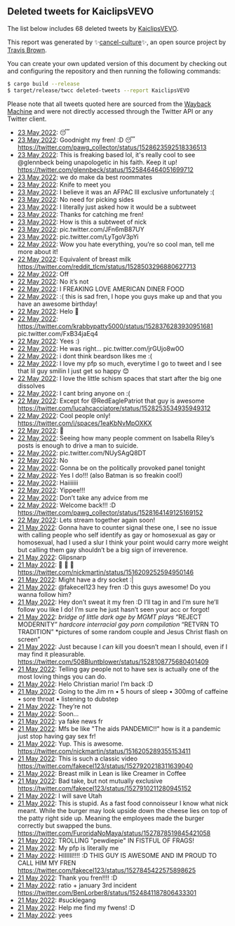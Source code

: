 ## Deleted tweets for KaiclipsVEVO

The list below includes 68 deleted tweets by
[KaiclipsVEVO](https://twitter.com/KaiclipsVEVO).



This report was generated by ✨[cancel-culture](https://github.com/travisbrown/cancel-culture)✨,
an open source project by [Travis Brown](https://twitter.com/travisbrown).

You can create your own updated version of this document by checking out and configuring the
repository and then running the following commands:

```bash
$ cargo build --release
$ target/release/twcc deleted-tweets --report KaiclipsVEVO
```

Please note that all tweets quoted here are sourced from the
[Wayback Machine](https://web.archive.org) and were not directly accessed through the Twitter API or
any Twitter client.

* [23 May 2022](https://web.archive.org/web/20220523065135/https://twitter.com/KaiclipsVEVO/status/1528629660531101696): 😴 <!--1528629660531101696-->
* [23 May 2022](https://web.archive.org/web/20220523065343/https://twitter.com/KaiclipsVEVO/status/1528629598409281536): Goodnight my fren! :D 😴 https://twitter.com/pawg_collector/status/1528623592518336513 <!--1528629598409281536-->
* [23 May 2022](https://web.archive.org/web/20220523030307/https://twitter.com/KaiclipsVEVO/status/1528571953367265280): This is freaking based lol, it's really cool to see  @glennbeck  being unapologetic in his faith. Keep it up! https://twitter.com/glennbeck/status/1525846464051699712 <!--1528571953367265280-->
* [23 May 2022](https://web.archive.org/web/20220523030007/https://twitter.com/KaiclipsVEVO/status/1528571337572093954): we do make da best roommates <!--1528571337572093954-->
* [23 May 2022](https://web.archive.org/web/20220523013928/https://twitter.com/KaiclipsVEVO/status/1528551084788027392): Knife to meet you <!--1528551084788027392-->
* [23 May 2022](https://web.archive.org/web/20220523012242/https://twitter.com/KaiclipsVEVO/status/1528545387513950208): I believe it was an AFPAC III exclusive unfortunately :( <!--1528545387513950208-->
* [23 May 2022](https://web.archive.org/web/20220523011408/https://twitter.com/KaiclipsVEVO/status/1528544662901796865): No need for picking sides <!--1528544662901796865-->
* [23 May 2022](https://web.archive.org/web/20220523011109/https://twitter.com/KaiclipsVEVO/status/1528543901211996160): I literally just asked how it would be a subtweet <!--1528543901211996160-->
* [23 May 2022](https://web.archive.org/web/20220523010325/https://twitter.com/KaiclipsVEVO/status/1528542019412320256): Thanks for catching me fren! <!--1528542019412320256-->
* [23 May 2022](https://web.archive.org/web/20220523010459/https://twitter.com/KaiclipsVEVO/status/1528541125782343680): How is this a subtweet of nick <!--1528541125782343680-->
* [23 May 2022](https://web.archive.org/web/20220523010023/https://twitter.com/KaiclipsVEVO/status/1528541119545430016): pic.twitter.com/JFn6mB87UY <!--1528541119545430016-->
* [23 May 2022](https://web.archive.org/web/20220523005244/https://twitter.com/KaiclipsVEVO/status/1528539257819648000): pic.twitter.com/LyTgoV3pYi <!--1528539257819648000-->
* [22 May 2022](https://web.archive.org/web/20220522225026/https://twitter.com/KaiclipsVEVO/status/1528508550669950976): Wow you hate everything, you’re so cool man, tell me more about it! <!--1528508550669950976-->
* [22 May 2022](https://web.archive.org/web/20220522225011/https://twitter.com/KaiclipsVEVO/status/1528508392435617792): Equivalent of breast milk https://twitter.com/reddit_tlcm/status/1528503296880627713 <!--1528508392435617792-->
* [22 May 2022](https://web.archive.org/web/20220522204246/https://twitter.com/KaiclipsVEVO/status/1528476388734300161): Off <!--1528476388734300161-->
* [22 May 2022](https://web.archive.org/web/20220522204008/https://twitter.com/KaiclipsVEVO/status/1528475614549667840): No it’s not <!--1528475614549667840-->
* [22 May 2022](https://web.archive.org/web/20220522201855/https://twitter.com/KaiclipsVEVO/status/1528470274173128705): I FREAKING LOVE AMERICAN DINER FOOD <!--1528470274173128705-->
* [22 May 2022](https://web.archive.org/web/20220522185920/https://twitter.com/KaiclipsVEVO/status/1528450275064705024): :( this is sad fren, I hope you guys make up and that you have an awesome birthday! <!--1528450275064705024-->
* [22 May 2022](https://web.archive.org/web/20220522185706/https://twitter.com/KaiclipsVEVO/status/1528449646149787648): Helo 👋 <!--1528449646149787648-->
* [22 May 2022](https://web.archive.org/web/20220522185331/https://twitter.com/KaiclipsVEVO/status/1528447966549184512): https://twitter.com/krabbypatty5000/status/1528376283930951681  pic.twitter.com/FxB34jaEq4 <!--1528447966549184512-->
* [22 May 2022](https://web.archive.org/web/20220522184728/https://twitter.com/KaiclipsVEVO/status/1528447248714981376): Yees :) <!--1528447248714981376-->
* [22 May 2022](https://web.archive.org/web/20220522092740/https://twitter.com/KaiclipsVEVO/status/1528306286357454848): He was right… pic.twitter.com/jrGUjo8w0O <!--1528306286357454848-->
* [22 May 2022](https://web.archive.org/web/20220522082049/https://twitter.com/KaiclipsVEVO/status/1528288567557992448): i dont think beardson likes me :( <!--1528288567557992448-->
* [22 May 2022](https://web.archive.org/web/20220522063550/https://twitter.com/KaiclipsVEVO/status/1528263204698148864): I love my pfp so much, everytime I go to tweet and I see that lil guy smilin I just get so happy 😊 <!--1528263204698148864-->
* [22 May 2022](https://web.archive.org/web/20220522062850/https://twitter.com/KaiclipsVEVO/status/1528261530801737729): I love the little schism spaces that start after the big one dissolves <!--1528261530801737729-->
* [22 May 2022](https://web.archive.org/web/20220522062018/https://twitter.com/KaiclipsVEVO/status/1528259245480628224): I cant bring anyone on :( <!--1528259245480628224-->
* [22 May 2022](https://web.archive.org/web/20220522060100/https://twitter.com/KaiclipsVEVO/status/1528254482571620353): Except for  @RedEaglePatriot  that guy is awesome https://twitter.com/lucahcacciatore/status/1528253534935949312 <!--1528254482571620353-->
* [22 May 2022](https://web.archive.org/web/20220522053703/https://twitter.com/KaiclipsVEVO/status/1528246826528231430): Cool people only! https://twitter.com/i/spaces/1eaKbNvMpOXKX <!--1528246826528231430-->
* [22 May 2022](https://web.archive.org/web/20220522043359/https://twitter.com/KaiclipsVEVO/status/1528232520847765504): 🎣 <!--1528232520847765504-->
* [22 May 2022](https://web.archive.org/web/20220522042347/https://twitter.com/KaiclipsVEVO/status/1528229995088293888): Seeing how many people comment on Isabella Riley’s posts is enough to drive a man to suicide. <!--1528229995088293888-->
* [22 May 2022](https://web.archive.org/web/20220522024825/https://twitter.com/KaiclipsVEVO/status/1528206033029451776): pic.twitter.com/NUySAgQ8DT <!--1528206033029451776-->
* [22 May 2022](https://web.archive.org/web/20220522024208/https://twitter.com/KaiclipsVEVO/status/1528204328795705344): No <!--1528204328795705344-->
* [22 May 2022](https://web.archive.org/web/20220522023614/https://twitter.com/KaiclipsVEVO/status/1528202882050248704): Gonna be on the politically provoked panel tonight <!--1528202882050248704-->
* [22 May 2022](https://web.archive.org/web/20220522023512/https://twitter.com/KaiclipsVEVO/status/1528202595671519232): Yes I do!!! (also Batman is so freakin cool!) <!--1528202595671519232-->
* [22 May 2022](https://web.archive.org/web/20220522010203/https://twitter.com/KaiclipsVEVO/status/1528179196949696512): Haiiiiiii <!--1528179196949696512-->
* [22 May 2022](https://web.archive.org/web/20220522003939/https://twitter.com/KaiclipsVEVO/status/1528173542168072193): Yippee!!! <!--1528173542168072193-->
* [22 May 2022](https://web.archive.org/web/20220522001538/https://twitter.com/KaiclipsVEVO/status/1528167636315430912): Don’t take any advice from me <!--1528167636315430912-->
* [22 May 2022](https://web.archive.org/web/20220522001143/https://twitter.com/KaiclipsVEVO/status/1528166495762542593): Welcome back!!! :D https://twitter.com/pawg_collector/status/1528164149125169152 <!--1528166495762542593-->
* [22 May 2022](https://web.archive.org/web/20220522001026/https://twitter.com/KaiclipsVEVO/status/1528166284222795776): Lets stream together again soon! <!--1528166284222795776-->
* [21 May 2022](https://web.archive.org/web/20220521231642/https://twitter.com/KaiclipsVEVO/status/1528152623580229632): Gonna have to counter signal these one, I see no issue with calling people who self identify as gay or homosexual as gay or homosexual, had I used a slur I think your point would carry more weight but calling them gay shouldn’t be a big sign of irreverence. <!--1528152623580229632-->
* [21 May 2022](https://web.archive.org/web/20220521225008/https://twitter.com/KaiclipsVEVO/status/1528146032713838592): Glipsnarp <!--1528146032713838592-->
* [21 May 2022](https://web.archive.org/web/20220521224727/https://twitter.com/KaiclipsVEVO/status/1528145278326349824): 👏 👏 👏 https://twitter.com/nickmartin/status/1516209252594950146 <!--1528145278326349824-->
* [21 May 2022](https://web.archive.org/web/20220521224516/https://twitter.com/KaiclipsVEVO/status/1528144882790850562): Might have a dry socket :| <!--1528144882790850562-->
* [21 May 2022](https://web.archive.org/web/20220521215423/https://twitter.com/KaiclipsVEVO/status/1528132027114921984): @fakecel123  hey fren :D this guys awesome! Do you wanna follow him? <!--1528132027114921984-->
* [21 May 2022](https://web.archive.org/web/20220521215404/https://twitter.com/KaiclipsVEVO/status/1528131920160182272): Hey don’t sweat it my fren :D I’ll tag in and I’m sure he’ll follow you like I do! I’m sure he just hasn’t seen your acc or forgot! <!--1528131920160182272-->
* [21 May 2022](https://web.archive.org/web/20220521211358/https://twitter.com/KaiclipsVEVO/status/1528121781000646656): *bridge of little dark age by MGMT plays* “REJECT MODERNITY” *hardcore interracial gay porn compilation*  “RETVRN TO TRADITION” *pictures of some random couple and Jesus Christ flash on screen” <!--1528121781000646656-->
* [21 May 2022](https://web.archive.org/web/20220521205508/https://twitter.com/KaiclipsVEVO/status/1528115319583035392): Just because I 𝘤𝘢𝘯 kill you doesn’t mean I should, even if I may find it pleasurable. https://twitter.com/508Bluntblower/status/1528108775680401409 <!--1528115319583035392-->
* [21 May 2022](https://web.archive.org/web/20220521200515/https://twitter.com/KaiclipsVEVO/status/1528104604973420544): Telling gay people not to have sex is actually one of the most loving things you can do. <!--1528104604973420544-->
* [21 May 2022](https://web.archive.org/web/20220521200335/https://twitter.com/KaiclipsVEVO/status/1528104125728104449): Helo Christian mario! I’m back :D <!--1528104125728104449-->
* [21 May 2022](https://web.archive.org/web/20220521200353/https://twitter.com/KaiclipsVEVO/status/1528104003090804736): Going to the Jim rn • 5 hours of sleep • 300mg of caffeine • sore throat • listening to dubstep <!--1528104003090804736-->
* [21 May 2022](https://web.archive.org/web/20220521195958/https://twitter.com/KaiclipsVEVO/status/1528103265967087616): They’re not <!--1528103265967087616-->
* [21 May 2022](https://web.archive.org/web/20220521162221/https://twitter.com/KaiclipsVEVO/status/1528048406299430913): Soon… <!--1528048406299430913-->
* [21 May 2022](https://web.archive.org/web/20220521090503/https://twitter.com/KaiclipsVEVO/status/1527937868500348928): ya fake news fr <!--1527938492491132928-->
* [21 May 2022](https://web.archive.org/web/20220521090503/https://twitter.com/KaiclipsVEVO/status/1527937868500348928): Mfs be like "The aids PANDEMIC!!"  how is it a pandemic just stop having gay sex fr! <!--1527937868500348928-->
* [21 May 2022](https://web.archive.org/web/20220521083817/https://twitter.com/KaiclipsVEVO/status/1527931711257866240): Yup. This is awesome. https://twitter.com/nickmartin/status/1516205289355153411 <!--1527931711257866240-->
* [21 May 2022](https://web.archive.org/web/20220521094250/https://twitter.com/KaiclipsVEVO/status/1527926385792065537): This is such a classic video https://twitter.com/fakecel123/status/1527920218311639040 <!--1527926385792065537-->
* [21 May 2022](https://web.archive.org/web/20220521080948/https://twitter.com/KaiclipsVEVO/status/1527924466277240836): Breast milk in Lean is like Creamer in Coffee <!--1527924466277240836-->
* [21 May 2022](https://web.archive.org/web/20220521075933/https://twitter.com/KaiclipsVEVO/status/1527921587730587648): Bad take, but not mutually exclusive https://twitter.com/fakecel123/status/1527910211280945152 <!--1527921587730587648-->
* [21 May 2022](https://web.archive.org/web/20220521075950/https://twitter.com/KaiclipsVEVO/status/1527921513621430273): I will save Utah <!--1527921513621430273-->
* [21 May 2022](https://web.archive.org/web/20220521053131/https://twitter.com/KaiclipsVEVO/status/1527884644451946496): This is stupid. As a fast food connoisseur I know what nick meant. While the burger may look upside down the cheese lies on top of the patty right side up. Meaning the employees made the burger correctly but swapped the buns. https://twitter.com/FuroridaNoMaya/status/1527878519845421058 <!--1527884644451946496-->
* [21 May 2022](https://web.archive.org/web/20220521045422/https://twitter.com/KaiclipsVEVO/status/1527875272887791616): TROLLING "pewdiepie" IN FISTFUL OF FRAGS! <!--1527875272887791616-->
* [21 May 2022](https://web.archive.org/web/20220521045256/https://twitter.com/KaiclipsVEVO/status/1527874952342347776): My pfp is literally me <!--1527874952342347776-->
* [21 May 2022](https://web.archive.org/web/20220521033343/https://twitter.com/KaiclipsVEVO/status/1527853548494409729): HIIIIII!!!! :D THIS GUY IS AWESOME AND IM PROUD TO CALL HIM MY FREN https://twitter.com/fakecel123/status/1527845422575898625 <!--1527853548494409729-->
* [21 May 2022](https://web.archive.org/web/20220521020917/https://twitter.com/KaiclipsVEVO/status/1527833607238131713): Thank you fren!!!!  :D <!--1527833607238131713-->
* [21 May 2022](https://web.archive.org/web/20220521020034/https://twitter.com/KaiclipsVEVO/status/1527831474228957190): ratio + january 3rd incident https://twitter.com/BenLorber8/status/1524841187806433301 <!--1527831474228957190-->
* [21 May 2022](https://web.archive.org/web/20220521013612/https://twitter.com/KaiclipsVEVO/status/1527825222123999232): #sucklegang <!--1527825222123999232-->
* [21 May 2022](https://web.archive.org/web/20220521012911/https://twitter.com/KaiclipsVEVO/status/1527823621082652672): Help me find my fwens! :D <!--1527823621082652672-->
* [21 May 2022](https://web.archive.org/web/20220521012828/https://twitter.com/KaiclipsVEVO/status/1527823439943585792): yees <!--1527823439943585792-->
